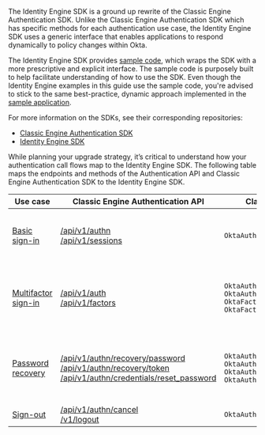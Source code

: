 
The Identity Engine SDK is a ground up rewrite of the Classic Engine Authentication SDK. Unlike the Classic Engine Authentication SDK which has specific methods for each authentication use case, the Identity Engine SDK uses a generic interface that enables applications to respond dynamically to policy changes within Okta.

The Identity Engine SDK provides [sample code](https://github.com/okta/okta-idx-swift/tree/master/Samples/Signin%20Samples), which wraps the SDK with a more prescriptive and explicit interface. The sample code is purposely built to help facilitate understanding of how to use the SDK. Even though the Identity Engine examples in this guide use the sample code, you're advised to stick to the same best-practice, dynamic approach implemented in the [sample application](https://github.com/okta/okta-idx-swift/tree/master/Samples/EmbeddedAuthWithSDKs).

For more information on the SDKs, see their corresponding repositories:

* [Classic Engine Authentication SDK](https://github.com/okta/okta-auth-swift)
* [Identity Engine SDK](https://github.com/okta/okta-idx-swift)

While planning your upgrade strategy, it’s critical to understand how your authentication call flows map to the Identity Engine SDK. The following table maps the endpoints and methods of the Authentication API and Classic Engine Authentication SDK to the Identity Engine SDK.

|Use case | Classic Engine Authentication API | Classic Engine Authentication SDK     |   Identity Engine SDK      |
| ----------------------- | ------------------------------ | -----------------------------------| ------------- |
|[Basic sign-in](#map-basic-sign-in-code-to-the-okta-identity-engine-sdk)| [/api/v1/authn](/docs/reference/api/authn/)<br>[/api/v1/sessions](/docs/reference/api/sessions/#create-session-with-a-session-token)| `OktaAuthSdk.authenticate` | **Sample code methods**<br>`BasicLogin.login`<br>**SDK methods**<br>`IDXClient.start`<br>`Remediation.resume`<br>`Remediation.proceed`|
|[Multifactor sign-in](#map-mfa-code-to-the-okta-identity-engine-sdk)| [/api/v1/auth](/docs/reference/api/authn/)<br>[/api/v1/factors](/docs/reference/api/factors/#get-started-with-the-factors-api)| `OktaAuthSdk.authenticate`<br>`OktaAuthStatusFactorRequired.selectFactor`<br>`OktaFactorOther.verify`<br>`OktaFactorSms.verify`| **Sample code methods**<br>`MultifactorLogin.login`<br>`MultifactorLogin.select`<br>`MultifactorLogin.verify`<br>**SDK methods**<br>`IDXClient.start`<br>`Remediation.resume`<br>`Remediation.proceed`|
|[Password recovery](#map-password-recovery-code-to-the-okta-identity-engine-sdk)| [/api/v1/authn/recovery/password](docs/reference/api/authn/#forgot-password)<br>[/api/v1/authn/recovery/token](/docs/reference/api/authn/#verify-recovery-token)<br>[/api/v1/authn/credentials/reset_password](/docs/reference/api/authn/#reset-password) |`OktaAuthSdk.recoverPassword`<br>`OktaAuthStatusRecoveryChallenge.verifyFactor`<br>`OktaAuthStatusRecovery.recoveryQuestion`<br>`OktaAuthStatusPasswordReset.resetPassword` | **Sample code methods**<br>`MultifactorLogin.resetPassword`<br>`MultifactorLogin.select`<br>`MultifactorLogin.verify`<br>**SDK methods**<br>`IDXClient.start`<br>`Remediation.resume`<br>`Remediation.proceed`|
|[Sign-out](#map-basic-sign-out-code-to-the-okta-identity-engine-sdk)|[/api/v1/authn/cancel](https://developer.okta.com/docs/reference/api/authn/#cancel-transaction)<br>[/v1/logout](https://developer.okta.com/docs/reference/api/oidc/#logout) | `OktaAuthStatus.cancel` | **SDK methods**<br>`token.revoke`|
